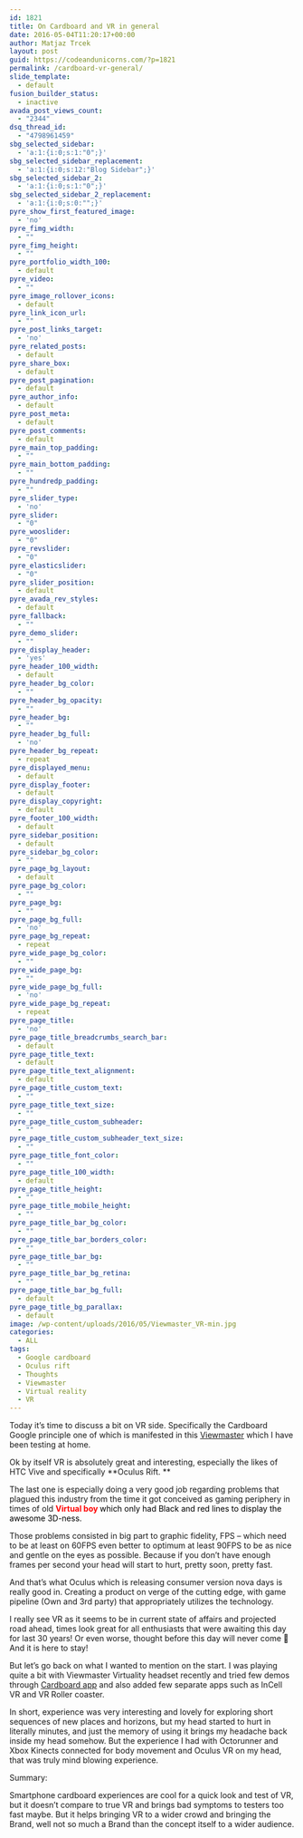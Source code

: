 ```yaml
---
id: 1821
title: On Cardboard and VR in general
date: 2016-05-04T11:20:17+00:00
author: Matjaz Trcek
layout: post
guid: https://codeandunicorns.com/?p=1821
permalink: /cardboard-vr-general/
slide_template:
  - default
fusion_builder_status:
  - inactive
avada_post_views_count:
  - "2344"
dsq_thread_id:
  - "4798961459"
sbg_selected_sidebar:
  - 'a:1:{i:0;s:1:"0";}'
sbg_selected_sidebar_replacement:
  - 'a:1:{i:0;s:12:"Blog Sidebar";}'
sbg_selected_sidebar_2:
  - 'a:1:{i:0;s:1:"0";}'
sbg_selected_sidebar_2_replacement:
  - 'a:1:{i:0;s:0:"";}'
pyre_show_first_featured_image:
  - 'no'
pyre_fimg_width:
  - ""
pyre_fimg_height:
  - ""
pyre_portfolio_width_100:
  - default
pyre_video:
  - ""
pyre_image_rollover_icons:
  - default
pyre_link_icon_url:
  - ""
pyre_post_links_target:
  - 'no'
pyre_related_posts:
  - default
pyre_share_box:
  - default
pyre_post_pagination:
  - default
pyre_author_info:
  - default
pyre_post_meta:
  - default
pyre_post_comments:
  - default
pyre_main_top_padding:
  - ""
pyre_main_bottom_padding:
  - ""
pyre_hundredp_padding:
  - ""
pyre_slider_type:
  - 'no'
pyre_slider:
  - "0"
pyre_wooslider:
  - "0"
pyre_revslider:
  - "0"
pyre_elasticslider:
  - "0"
pyre_slider_position:
  - default
pyre_avada_rev_styles:
  - default
pyre_fallback:
  - ""
pyre_demo_slider:
  - ""
pyre_display_header:
  - 'yes'
pyre_header_100_width:
  - default
pyre_header_bg_color:
  - ""
pyre_header_bg_opacity:
  - ""
pyre_header_bg:
  - ""
pyre_header_bg_full:
  - 'no'
pyre_header_bg_repeat:
  - repeat
pyre_displayed_menu:
  - default
pyre_display_footer:
  - default
pyre_display_copyright:
  - default
pyre_footer_100_width:
  - default
pyre_sidebar_position:
  - default
pyre_sidebar_bg_color:
  - ""
pyre_page_bg_layout:
  - default
pyre_page_bg_color:
  - ""
pyre_page_bg:
  - ""
pyre_page_bg_full:
  - 'no'
pyre_page_bg_repeat:
  - repeat
pyre_wide_page_bg_color:
  - ""
pyre_wide_page_bg:
  - ""
pyre_wide_page_bg_full:
  - 'no'
pyre_wide_page_bg_repeat:
  - repeat
pyre_page_title:
  - 'no'
pyre_page_title_breadcrumbs_search_bar:
  - default
pyre_page_title_text:
  - default
pyre_page_title_text_alignment:
  - default
pyre_page_title_custom_text:
  - ""
pyre_page_title_text_size:
  - ""
pyre_page_title_custom_subheader:
  - ""
pyre_page_title_custom_subheader_text_size:
  - ""
pyre_page_title_font_color:
  - ""
pyre_page_title_100_width:
  - default
pyre_page_title_height:
  - ""
pyre_page_title_mobile_height:
  - ""
pyre_page_title_bar_bg_color:
  - ""
pyre_page_title_bar_borders_color:
  - ""
pyre_page_title_bar_bg:
  - ""
pyre_page_title_bar_bg_retina:
  - ""
pyre_page_title_bar_bg_full:
  - default
pyre_page_title_bg_parallax:
  - default
image: /wp-content/uploads/2016/05/Viewmaster_VR-min.jpg
categories:
  - ALL
tags:
  - Google cardboard
  - Oculus rift
  - Thoughts
  - Viewmaster
  - Virtual reality
  - VR
---
```

Today it&#8217;s time to discuss a bit on VR side. Specifically the Cardboard Google principle one of which is manifested in this [Viewmaster](http://www.view-master.com/en-gb) which I have been testing at home.

Ok by itself VR is absolutely great and interesting, especially the likes of HTC Vive and specifically **Oculus Rift. **

The last one is especially doing a very good job regarding problems that plagued this industry from the time it got conceived as gaming periphery in times of old **<span style="color: #ff0000;">Virtual boy </span>**<span style="color: #ff0000;"><span style="color: #000000;">which only had Black and red lines to display the awesome 3D-ness. </span></span>

Those problems consisted in big part to graphic fidelity, FPS &#8211; which need to be at least on 60FPS even better to optimum at least 90FPS to be as nice and gentle on the eyes as possible. Because if you don&#8217;t have enough frames per second your head will start to hurt, pretty soon, pretty fast.

And that&#8217;s what Oculus which is releasing consumer version nova days is really good in. Creating a product on verge of the cutting edge, with game pipeline (Own and 3rd party) that appropriately utilizes the technology.

I really see VR as it seems to be in current state of affairs and projected road ahead, times look great for all enthusiasts that were awaiting this day for last 30 years! Or even worse, thought before this day will never come 🙁 And it is here to stay!

But let&#8217;s go back on what I wanted to mention on the start. I was playing quite a bit with Viewmaster Virtuality headset recently and tried few demos through [Cardboard app](https://play.google.com/store/apps/details?id=com.google.samples.apps.cardboarddemo) and also added few separate apps such as InCell VR and VR Roller coaster.

In short, experience was very interesting and lovely for exploring short sequences of new places and horizons, but my head started to hurt in literally minutes, and just the memory of using it brings my headache back inside my head somehow. But the experience I had with Octorunner and Xbox Kinects connected for body movement and Oculus VR on my head, that was truly mind blowing experience.

Summary:

Smartphone cardboard experiences are cool for a quick look and test of VR, but it doesn&#8217;t compare to true VR and brings bad symptoms to testers too fast maybe. But it helps bringing VR to a wider crowd and bringing the Brand, well not so much a Brand than the concept itself to a wider audience.
